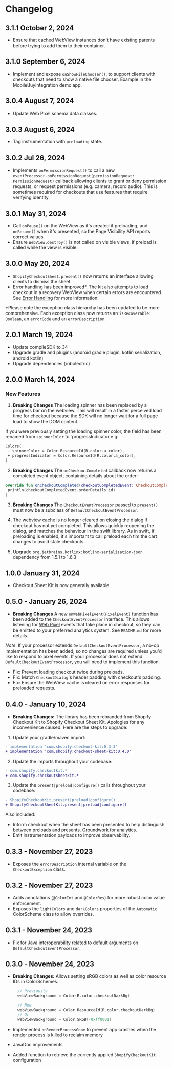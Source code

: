 # Changelog

## 3.1.1 October 2, 2024

- Ensure that cached WebView instances don't have existing parents before trying to add them to their container.

## 3.1.0 September 6, 2024

- Implement and expose `onShowFileChooser()`, to support clients with checkouts that need to show a native file chooser. Example in the MobileBuyIntegration demo app.

## 3.0.4 August 7, 2024

- Update Web Pixel schema data classes.

## 3.0.3 August 6, 2024

- Tag instrumentation with `preloading` state.

## 3.0.2 Jul 26, 2024

- Implements `onPermissionRequest()` to call a new `eventProcessor.onPermissionRequest(permissionRequest: PermissionRequest)` callback allowing clients to grant or deny permission requests, or request permissions (e.g. camera, record audio). This is sometimes required for checkouts that use features that require verifying identity.

## 3.0.1 May 31, 2024

- Call `onPause()` on the WebView as it's created if preloading, and `onResume()` when it's presented, so the Page Visibility API reports correct values.
- Ensure `WebView.destroy()` is not called on visible views, if preload is called while the view is visible.

## 3.0.0 May 20, 2024

- `ShopifyCheckoutSheet.present()` now returns an interface allowing clients to dismiss the sheet.
- Error handling has been improved\*. The kit also attempts to load checkout in a recovery WebView when certain errors are encountered. See [Error Handling](https://github.com/Shopify/checkout-sheet-kit-android#error-handling) for more information.

\*Please note the exception class hierarchy has been updated to be more comprehensive. Each exception class now returns an `isRecoverable: Boolean`, an `errorCode` and an `errorDescription`.

## 2.0.1 March 19, 2024

- Update compileSDK to 34
- Upgrade gradle and plugins (android gradle plugin, kotlin serialization, android kotlin)
- Upgrade dependencies (robolectric)

## 2.0.0 March 14, 2024

### New Features

1. **Breaking Changes** The loading spinner has been replaced by a progress bar on the webview. This will result in a faster perceived load time for checkout because the SDK will no longer wait for a full page load to show the DOM content.

If you were previously setting the loading spinner color, the field has been renamed from `spinnerColor` to `progressIndicator e.g:

```diff
Colors(
 - spinnerColor = Color.ResourceId(R.color.a_color),
 + progressIndicator = Color.ResourceId(R.color.a_color),
)
```

2. **Breaking Changes** The `onCheckoutCompleted` callback now returns a completed event object, containing details about the order:

```kotlin
override fun onCheckoutCompleted(checkoutCompletedEvent: CheckoutCompletedEvent) {
 println(checkoutCompletedEvent.orderDetails.id)
}
```

3. **Breaking Changes** The `CheckoutEventProcessor` passed to `present()` must now be a subclass of `DefaultCheckoutEventProcessor`.

4. The webview cache is no longer cleared on closing the dialog if checkout has not yet completed. This allows quickly reopening the dialog, and matches the behaviour in the swift library. As in swift, if preloading is enabled, it's important to call preload each tim the cart changes to avoid stale checkouts.

5. Upgrade `org.jetbrains.kotlinx:kotlinx-serialization-json` dependency from 1.5.1 to 1.6.3

## 1.0.0 January 31, 2024

- Checkout Sheet Kit is now generally available

## 0.5.0 - January 26, 2024

- **Breaking Changes** A new `onWebPixelEvent(PixelEvent)` function has been added to the `CheckoutEventProcessor` interface. This allows listening for [Web Pixel](https://shopify.dev/docs/apps/marketing/pixels) events that take place in checkout, so they can be emitted to your preferred analytics system. See `README.md` for more details.

_Note_: If your processor extends `DefaultCheckoutEventProcessor`, a no-op implementation has been added, so no changes are required unless you'd like to respond to pixel events. If your processor does not extend `DefaultCheckoutEventProcessor`, you will need to implement this function.

- Fix: Prevent loading checkout twice during preloads.
- Fix: Match `CheckoutDialog`'s header padding with checkout's padding.
- Fix: Ensure the WebView cache is cleared on error responses for preloaded requests.

## 0.4.0 - January 10, 2024

- **Breaking Changes:** The library has been rebranded from Shopify Checkout Kit to Shopify Checkout Sheet Kit. Apologies for any inconvenience caused. Here are the steps to upgrade:

1. Update your gradle/maven import:

```diff
- implementation 'com.shopify:checkout-kit:0.3.3'
+ implementation 'com.shopify:checkout-sheet-kit:0.4.0'
```

2. Update the imports throughout your codebase:

```diff
- com.shopify.checkoutkit.*
+ com.shopify.checkoutsheetkit.*
```

3. Update the `present|preload|configure()` calls throughout your codebase:

```diff
- ShopifyCheckoutKit.present|preload|configure()
+ ShopifyCheckoutSheetKit.present|preload|configure()
```

Also included:

- Inform checkout when the sheet has been presented to help distinguish between preloads and presents. Groundwork for analytics.
- Emit instrumentation payloads to improve observability.

## 0.3.3 - November 27, 2023

- Exposes the `errorDescription` internal variable on the `CheckoutException` class.

## 0.3.2 - November 27, 2023

- Adds annotations (`@ColorInt` and `@ColorRes`) for more robust color value enforcement.
- Exposes the `lightColors` and `darkColors` properties of the `Automatic` ColorScheme class to allow overrides.

## 0.3.1 - November 24, 2023

- Fix for Java interoperability related to default arguments on `DefaultCheckoutEventProcessor`.

## 0.3.0 - November 24, 2023

- **Breaking Changes:** Allows setting sRGB colors as well as color resource IDs in ColorSchemes.

  ```kotlin
    // Previously
    webViewBackground = Color(R.color.checkoutDarkBg)

    // Now
    webViewBackground = Color.ResourceId(R.color.checkoutDarkBg)
    // Or
    webViewBackground = Color.SRGB(-0xff0001)
  ```

- Implemented `onRenderProcessGone` to prevent app crashes when the render process is killed to reclaim memory
- JavaDoc improvements
- Added function to retrieve the currently applied `ShopifyCheckoutKit` configuration
